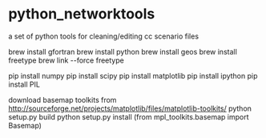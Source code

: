python_networktools
===================

a set of python tools for cleaning/editing cc scenario files


brew install gfortran
brew install python
brew install geos
brew install freetype
brew link --force freetype


pip install numpy
pip install scipy
pip install matplotlib
pip install ipython
pip install PIL



download basemap toolkits from http://sourceforge.net/projects/matplotlib/files/matplotlib-toolkits/
python setup.py build
python setup.py install
(from mpl_toolkits.basemap import Basemap)





